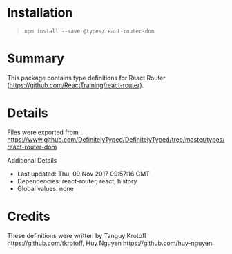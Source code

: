 # Installation
> `npm install --save @types/react-router-dom`

# Summary
This package contains type definitions for React Router (https://github.com/ReactTraining/react-router).

# Details
Files were exported from https://www.github.com/DefinitelyTyped/DefinitelyTyped/tree/master/types/react-router-dom

Additional Details
 * Last updated: Thu, 09 Nov 2017 09:57:16 GMT
 * Dependencies: react-router, react, history
 * Global values: none

# Credits
These definitions were written by Tanguy Krotoff <https://github.com/tkrotoff>, Huy Nguyen <https://github.com/huy-nguyen>.
